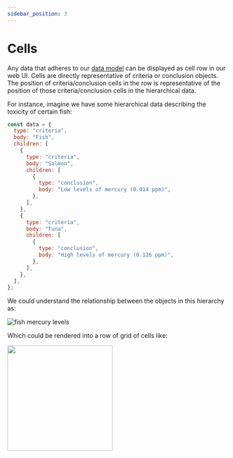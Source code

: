```yaml
---
sidebar_position: 3
---
```


# Cells

Any data that adheres to our [data model](./grid-data-model.md) can be displayed as cell row in our web UI. Cells are directly representative of criteria or conclusion objects. The position of criteria/conclusion cells in the row is representative of the position of those criteria/conclusion cells in the hierarchical data.

For instance, imagine we have some hierarchical data describing the toxicity of certain fish:

```js
const data = {
  type: "criteria",
  body: "Fish",
  children: [
    {
      type: "criteria",
      body: "Salmon",
      children: [
        {
          type: "conclusion",
          body: "Low levels of mercury (0.014 ppm)",
        },
      ],
    },
    {
      type: "criteria",
      body: "Tuna",
      children: [
        {
          type: "conclusion",
          body: "High levels of mercury (0.126 ppm)",
        },
      ],
    },
  ],
};
```

We could understand the relationship between the objects in this hierarchy as:

![fish mercury levels](/img/fish-object-example.png)

Which could be rendered into a row of grid of cells like:

<img src="/img/fish-cell-example.png" width="auto" height="240"/>
